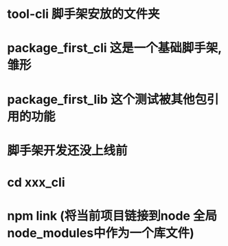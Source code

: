 # tool-cli  脚手架安放的文件夹
# package_first_cli 这是一个基础脚手架,雏形
# package_first_lib  这个测试被其他包引用的功能

# 脚手架开发还没上线前
# cd xxx_cli   
# npm link  (将当前项目链接到node 全局node_modules中作为一个库文件)
